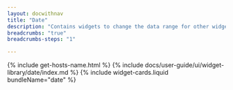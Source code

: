 ```yaml
---
layout: docwithnav
title: "Date"
description: "Contains widgets to change the data range for other widgets on the dashboard."
breadcrumbs: "true"
breadcrumbs-steps: "1"

---
```

{% include get-hosts-name.html %}
{% include docs/user-guide/ui/widget-library/date/index.md %}
{% include widget-cards.liquid bundleName="date" %}

